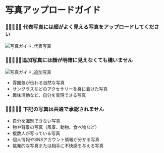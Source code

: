 # 写真アップロードガイド

### 👩🏻🧑🏻‍🦰 代表写真には顔がよく見える写真をアップロードしてください

![写真ガイド_代表写真](https://hangout.homin.so/services/lifex/static/images/guide/photo.main_ja-JP.png)

### 👩🏻‍💻🏃🏻追加写真には顔が明確に見えなくても構いません

![写真ガイド_追加写真](https://hangout.homin.so/services/lifex/static/images/guide/photo.optional_ko-KR.png)

- 雰囲気が伝わる自然な写真
- サングラスなどのアクセサリーを身に着けた写真
- 趣味活動など、自分を表現できる写真

### 🙅🏻‍♀️🙅🏻 下記の写真は共通で承認されません

- 自分を識別できない写真
- 物や背景の写真（風景、動物、食べ物など）
- 複数人が写っている写真
- 個人情報やSNSアカウント情報が分かる写真
- 挑発的な写真または相手に不快感を与える写真
